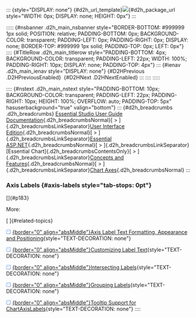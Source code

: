 ::: {style="DISPLAY: none"}
[](ms-xhelp:///?Id=d2h_url_template){#d2h_url_template}![](!package_url!){#d2h_package_url style="WIDTH: 0px; DISPLAY: none; HEIGHT: 0px"}
:::

::::: {#nsbanner .d2h_main_nsbanner style="BORDER-BOTTOM: #999999 1px solid; POSITION: relative; PADDING-BOTTOM: 0px; BACKGROUND-COLOR: transparent; PADDING-LEFT: 0px; PADDING-RIGHT: 0px; DISPLAY: none; BORDER-TOP: #999999 1px solid; PADDING-TOP: 0px; LEFT: 0px"}
:::: {#TitleRow .d2h_main_titlerow style="PADDING-BOTTOM: 4px; BACKGROUND-COLOR: transparent; PADDING-LEFT: 22px; WIDTH: 100%; PADDING-RIGHT: 10px; DISPLAY: none; PADDING-TOP: 4px"}
::: {#ienav .d2h_main_ienav style="DISPLAY: none"}
[](ms-xhelp:///?Id=54d3eec1-e91f-4200-b911-27374a5464ee){#D2HPrevious .D2HPreviousEnabled}  [](ms-xhelp:///?Id=36141109-ebdf-466e-88f1-a4204b323032){#D2HNext .D2HNextEnabled}
:::
::::
:::::

:::: {#nstext .d2h_main_nstext style="PADDING-BOTTOM: 10px; BACKGROUND-COLOR: transparent; PADDING-LEFT: 22px; PADDING-RIGHT: 10px; HEIGHT: 100%; OVERFLOW: auto; PADDING-TOP: 5px" hasuserbackground="true" valign="bottom"}
::: {#d2h_breadcrumbs .d2h_breadcrumbs}
[Essential Studio User Guide Documentation](ms-xhelp:///?Id=12457748-09e3-4d74-a240-8e049cedf030){.d2h_breadcrumbsNormal}[ \> ]{.d2h_breadcrumbsLinkSeparator}[User Interface Edition](ms-xhelp:///?Id=c29296b7-531c-413b-a0ec-488ca1f7f669){.d2h_breadcrumbsNormal}[ \> ]{.d2h_breadcrumbsLinkSeparator}[Essential ASP.NET](ms-xhelp:///?Id=25c35330-c127-4dad-9a92-ed79dc7261a6){.d2h_breadcrumbsNormal}[ \> ]{.d2h_breadcrumbsLinkSeparator}[Essential Chart]{.d2h_breadcrumbsContentsOnly}[ \> ]{.d2h_breadcrumbsLinkSeparator}[Concepts and Features](ms-xhelp:///?Id=100687ce-82f2-4424-9d16-0949ea76cf15){.d2h_breadcrumbsNormal}[ \> ]{.d2h_breadcrumbsLinkSeparator}[Chart Axes](ms-xhelp:///?Id=7a90cdaa-49ed-4b7e-abc1-5a0281835094){.d2h_breadcrumbsNormal}
:::

### Axis Labels {#axis-labels style="tab-stops: 0pt"}

[]{#p183} 

More:

[ ]{#related-topics}

[![](button.gif){border="0" align="absMiddle"}Axis Label Text Formatting, Appearance and Positioning](ms-xhelp:///?Id=6444b02a-2f1e-424f-b9f7-29fe0437e645){style="TEXT-DECORATION: none"}

[![](button.gif){border="0" align="absMiddle"}Customizing Label Text](ms-xhelp:///?Id=2711e460-b3cf-4bae-89c5-1a562a7e87d5){style="TEXT-DECORATION: none"}

[![](button.gif){border="0" align="absMiddle"}Intersecting Labels](ms-xhelp:///?Id=609b9679-7307-41f7-afe7-646ec2204b86){style="TEXT-DECORATION: none"}

[![](button.gif){border="0" align="absMiddle"}Grouping Labels](ms-xhelp:///?Id=d8e99a8c-f947-42f8-9ff2-89594ccd9ae6){style="TEXT-DECORATION: none"}

[![](button.gif){border="0" align="absMiddle"}Tooltip Support for ChartAxisLabels](ms-xhelp:///?Id=871691ea-1435-428b-bfe3-3c6a3817b4a9){style="TEXT-DECORATION: none"}
::::
